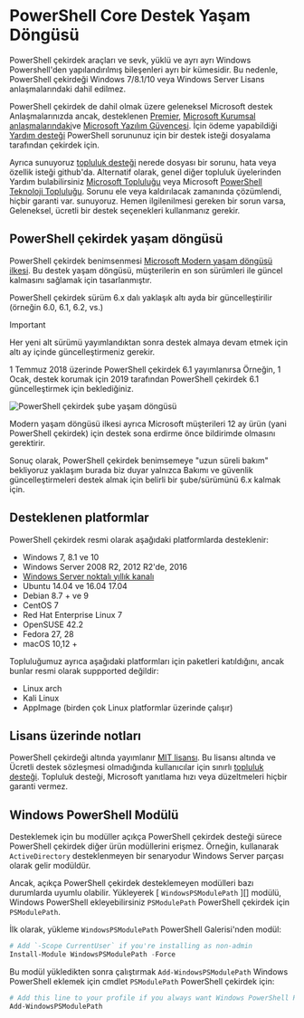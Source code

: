 # <a name="powershell-core-support-lifecycle"></a>PowerShell Core Destek Yaşam Döngüsü

PowerShell çekirdek araçları ve sevk, yüklü ve ayrı ayrı Windows Powershell'den yapılandırılmış bileşenleri ayrı bir kümesidir.
Bu nedenle, PowerShell çekirdeği Windows 7/8.1/10 veya Windows Server Lisans anlaşmalarındaki dahil edilmez.

PowerShell çekirdek de dahil olmak üzere geleneksel Microsoft destek Anlaşmalarınızda ancak, desteklenen [Premier][], [Microsoft Kurumsal anlaşmalarındaki][enterprise-agreement]ve [Microsoft Yazılım Güvencesi][assurance].
İçin ödeme yapabildiği [Yardım desteği][] PowerShell sorununuz için bir destek isteği dosyalama tarafından çekirdek için.

Ayrıca sunuyoruz [topluluk desteği][] nerede dosyası bir sorunu, hata veya özellik isteği github'da.
Alternatif olarak, genel diğer topluluk üyelerinden Yardım bulabilirsiniz [Microsoft Topluluğu][] veya Microsoft [PowerShell Teknoloji Topluluğu][].
Sorunu ele veya kaldırılacak zamanında çözümlendi, hiçbir garanti var. sunuyoruz.
Hemen ilgilenilmesi gereken bir sorun varsa, Geleneksel, ücretli bir destek seçenekleri kullanmanız gerekir.

## <a name="lifecycle-of-powershell-core"></a>PowerShell çekirdek yaşam döngüsü

PowerShell çekirdek benimsenmesi [Microsoft Modern yaşam döngüsü ilkesi][modern].
Bu destek yaşam döngüsü, müşterilerin en son sürümleri ile güncel kalmasını sağlamak için tasarlanmıştır.

PowerShell çekirdek sürüm 6.x dalı yaklaşık altı ayda bir güncelleştirilir (örneğin 6.0, 6.1, 6.2, vs.)

> [!IMPORTANT]
> Her yeni alt sürümü yayımlandıktan sonra destek almaya devam etmek için altı ay içinde güncelleştirmeniz gerekir.

1 Temmuz 2018 üzerinde PowerShell çekirdek 6.1 yayımlanırsa Örneğin, 1 Ocak, destek korumak için 2019 tarafından PowerShell çekirdek 6.1 güncelleştirmek için beklediğiniz.

![PowerShell çekirdek şube yaşam döngüsü][lifecycle-chart]

Modern yaşam döngüsü ilkesi ayrıca Microsoft müşterileri 12 ay ürün (yani PowerShell çekirdek) için destek sona erdirme önce bildirimde olmasını gerektirir.

Sonuç olarak, PowerShell çekirdek benimsemeye "uzun süreli bakım" bekliyoruz yaklaşım burada biz duyar yalnızca Bakımı ve güvenlik güncelleştirmeleri destek almak için belirli bir şube/sürümünü 6.x kalmak için.

## <a name="supported-platforms"></a>Desteklenen platformlar

PowerShell çekirdek resmi olarak aşağıdaki platformlarda desteklenir:

* Windows 7, 8.1 ve 10
* Windows Server 2008 R2, 2012 R2'de, 2016
* [Windows Server noktalı yıllık kanalı][semi-annual]
* Ubuntu 14.04 ve 16.04 17.04
* Debian 8.7 + ve 9
* CentOS 7
* Red Hat Enterprise Linux 7
* OpenSUSE 42.2
* Fedora 27, 28
* macOS 10,12 +

Topluluğumuz ayrıca aşağıdaki platformları için paketleri katıldığını, ancak bunlar resmi olarak suppported değildir:

* Linux arch
* Kali Linux
* AppImage (birden çok Linux platformlar üzerinde çalışır)

## <a name="notes-on-licensing"></a>Lisans üzerinde notları

PowerShell çekirdeği altında yayımlanır [MIT lisansı][].
Bu lisansı altında ve Ücretli destek sözleşmesi olmadığında kullanıcılar için sınırlı [topluluk desteği][].
Topluluk desteği, Microsoft yanıtlama hızı veya düzeltmeleri hiçbir garanti vermez.

## <a name="windows-powershell-module"></a>Windows PowerShell Modülü

Desteklemek için bu modüller açıkça PowerShell çekirdek desteği sürece PowerShell çekirdek diğer ürün modüllerini erişmez.
Örneğin, kullanarak `ActiveDirectory` desteklenmeyen bir senaryodur Windows Server parçası olarak gelir modüldür.

Ancak, açıkça PowerShell çekirdek desteklemeyen modülleri bazı durumlarda uyumlu olabilir.
Yükleyerek [ `WindowsPSModulePath` ][] modülü, Windows PowerShell ekleyebilirsiniz `PSModulePath` PowerShell çekirdek için `PSModulePath`.

İlk olarak, yükleme `WindowsPSModulePath` PowerShell Galerisi'nden modül:

```powershell
# Add `-Scope CurrentUser` if you're installing as non-admin
Install-Module WindowsPSModulePath -Force
```

Bu modül yükledikten sonra çalıştırmak `Add-WindowsPSModulePath` Windows PowerShell eklemek için cmdlet `PSModulePath` PowerShell çekirdek için:

```powershell
# Add this line to your profile if you always want Windows PowerShell PSModulePath
Add-WindowsPSModulePath
```

[Premier]: https://www.microsoft.com/en-us/microsoftservices/support.aspx
[enterprise-agreement]: https://www.microsoft.com/en-us/licensing/licensing-programs/enterprise.aspx
[assurance]: https://www.microsoft.com/en-us/licensing/licensing-programs/software-assurance-default.aspx
[Topluluk desteği]: https://github.com/powershell/powershell/issues
[Microsoft Topluluğu]: https://answers.microsoft.com/
[PowerShell Teknoloji Topluluğu]: https://techcommunity.microsoft.com/t5/PowerShell/ct-p/WindowsPowerShell
[Yardım desteği]: https://support.microsoft.com/assistedsupportproducts
[modern]: https://support.microsoft.com/help/30881/modern-lifecycle-policy
[lifecycle-chart]: ./images/modern-lifecycle.png
[semi-annual]: https://docs.microsoft.com/windows-server/get-started/semi-annual-channel-overview
[MIT lisansı]: https://github.com/PowerShell/PowerShell/blob/master/LICENSE.txt
['WindowsPSModulePath']: https://www.powershellgallery.com/packages/WindowsPSModulePath/
